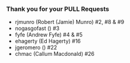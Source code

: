 ### Thank you for your PULL Requests ###

* rjmunro (Robert (Jamie) Munro) #2, #8 & #9
* nogasgofast () #3
* fyfe (Andrew Fyfe) #4 & #5
* ehagerty (Ed Hagerty) #16
* jgeromero () #22
* chmac (Callum Macdonald) #26
